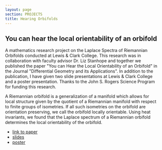 ```yaml
---
layout: page
section: PROJECTS
title: Hearing Orbifolds
---
```

## You can hear the local orientability of an orbifold

A mathematics research project on the Laplace Spectra of Riemannian Orbifolds conducted at Lewis & Clark College. This research was in collaboration with faculty advisor Dr. Liz Stanhope and together we published the paper "You can Hear the Local Orientability of an Orbifold" in the Journal "Differential Geometry and its Applications". In addition to the publication, I have given two slide presentations at Lewis & Clark College and a poster presentation. Thanks to the John S. Rogers Science Program for funding this research.

A Riemannian orbifold is a generalization of a manifold which allows for local structure given by the quotient of a Riemannian manifold with respect to finite groups of isometries. If all such isometries on the orbifold are orientation preserving, we call the orbifold locally orientable. Using heat invariants, we found that the Laplace spectrum of a Riemannian orbifold determines the local orientability of the orbifold.

* [link to paper](https://www.sciencedirect.com/science/article/abs/pii/S092622451930097X)
* [slides](/files/orbifold_presentation.pdf)
* [poster](/files/orbifold_poster.pdf)